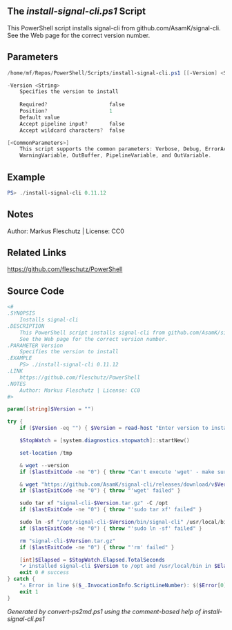 ## The *install-signal-cli.ps1* Script

This PowerShell script installs signal-cli from github.com/AsamK/signal-cli.
See the Web page for the correct version number.

## Parameters
```powershell
/home/mf/Repos/PowerShell/Scripts/install-signal-cli.ps1 [[-Version] <String>] [<CommonParameters>]

-Version <String>
    Specifies the version to install
    
    Required?                    false
    Position?                    1
    Default value                
    Accept pipeline input?       false
    Accept wildcard characters?  false

[<CommonParameters>]
    This script supports the common parameters: Verbose, Debug, ErrorAction, ErrorVariable, WarningAction, 
    WarningVariable, OutBuffer, PipelineVariable, and OutVariable.
```

## Example
```powershell
PS> ./install-signal-cli 0.11.12

```

## Notes
Author: Markus Fleschutz | License: CC0

## Related Links
https://github.com/fleschutz/PowerShell

## Source Code
```powershell
<#
.SYNOPSIS
	Installs signal-cli 
.DESCRIPTION
	This PowerShell script installs signal-cli from github.com/AsamK/signal-cli.
	See the Web page for the correct version number.
.PARAMETER Version
	Specifies the version to install
.EXAMPLE
	PS> ./install-signal-cli 0.11.12
.LINK
	https://github.com/fleschutz/PowerShell
.NOTES
	Author: Markus Fleschutz | License: CC0
#>

param([string]$Version = "")

try {
	if ($Version -eq "") { $Version = read-host "Enter version to install (see https://github.com/AsamK/signal-cli)" }

	$StopWatch = [system.diagnostics.stopwatch]::startNew()

	set-location /tmp

	& wget --version
	if ($lastExitCode -ne "0") { throw "Can't execute 'wget' - make sure wget is installed and available" }

	& wget "https://github.com/AsamK/signal-cli/releases/download/v$Version/signal-cli-$($Version).tar.gz"
	if ($lastExitCode -ne "0") { throw "'wget' failed" }

	sudo tar xf "signal-cli-$Version.tar.gz" -C /opt
	if ($lastExitCode -ne "0") { throw "'sudo tar xf' failed" }

	sudo ln -sf "/opt/signal-cli-$Version/bin/signal-cli" /usr/local/bin/
	if ($lastExitCode -ne "0") { throw "'sudo ln -sf' failed" }

	rm "signal-cli-$Version.tar.gz"
	if ($lastExitCode -ne "0") { throw "'rm' failed" }

	[int]$Elapsed = $StopWatch.Elapsed.TotalSeconds
	"✔️ installed signal-cli $Version to /opt and /usr/local/bin in $Elapsed sec"
	exit 0 # success
} catch {
	"⚠️ Error in line $($_.InvocationInfo.ScriptLineNumber): $($Error[0])"
	exit 1
}
```

*Generated by convert-ps2md.ps1 using the comment-based help of install-signal-cli.ps1*
